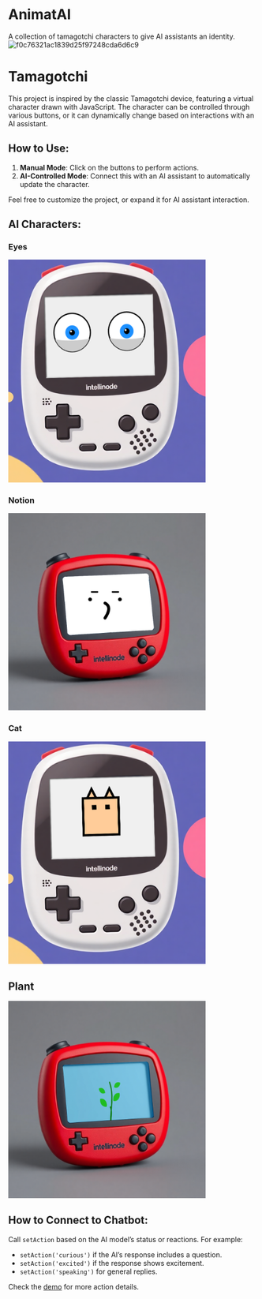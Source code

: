 # AnimatAI
A collection of tamagotchi characters to give AI assistants an identity.
![f0c76321ac1839d25f97248cda6d6c9](https://github.com/user-attachments/assets/bfe9edea-8e59-45d0-af6b-f4c2356def48)

# Tamagotchi

This project is inspired by the classic Tamagotchi device, featuring a virtual character drawn with JavaScript. The character can be controlled through various buttons, or it can dynamically change based on interactions with an AI assistant.


## How to Use:

1. **Manual Mode**: Click on the buttons to perform actions.
2. **AI-Controlled Mode**: Connect this with an AI assistant to automatically update the character.


Feel free to customize the project, or expand it for AI assistant interaction.

## AI Characters:

### Eyes
<img src="images/device1_eyes.png" width="400px" />


### Notion
<img src="images/device2_notion.png" width="400px" />


### Cat
<img src="images/device1_cat.png" width="400px" />

## Plant
<img src="images/device2_plant.png" width="400px" />

## How to Connect to Chatbot:

Call `setAction` based on the AI model’s status or reactions. For example:

- `setAction('curious')` if the AI’s response includes a question.
- `setAction('excited')` if the response shows excitement.
- `setAction('speaking')` for general replies.

Check the [demo]([https://animat.fun]) for more action details.
